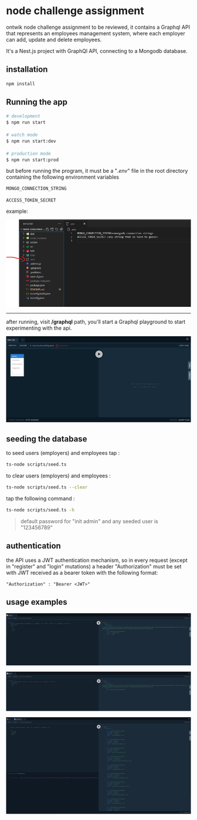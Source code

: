 # node challenge assignment

ontwik node challenge assignment to be reviewed, it contains a Graphql API that represents an employees management system, where each employer can add, update and delete employees.

It's a Nest.js project with GraphQl API, connecting to a Mongodb database.

## installation

```bash
npm install
```

## Running the app

```bash
# development
$ npm run start

# watch mode
$ npm run start:dev

# production mode
$ npm run start:prod
```

but before running the program, it must be a "*.env*" file in the root directory containing the following environment variables

    MONGO_CONNECTION_STRING

    ACCESS_TOKEN_SECRET

example:

![.env file in vscode](.github/media/env.png)

---------

after running, visit **/graphql** path, you'll start a Graphql playground to start experimenting with the api.


![GraphQl playground](.github/media/gql.png)


## seeding the database


to seed users (employers) and employees tap :
```bash
ts-node scripts/seed.ts
```
to clear users (employers) and employees :
```bash
ts-node scripts/seed.ts --clear
```
tap the following command :
```bash
ts-node scripts/seed.ts -h
```

> default password for "init admin" and any seeded user is "123456789"
## authentication

the API uses a JWT authentication mechanism, so in every request (except in "register" and "login" mutations) a header "Authorization" must be set with JWT received as a bearer token with the following format:
```
"Authorization" : "Bearer <JWT>"
```
## usage examples

![GraphQl playground register mutation](.github/media/ex1.png)

![GraphQl playground login mutation](.github/media/ex2.png)

![GraphQl playground employees query](.github/media/ex4.png)


